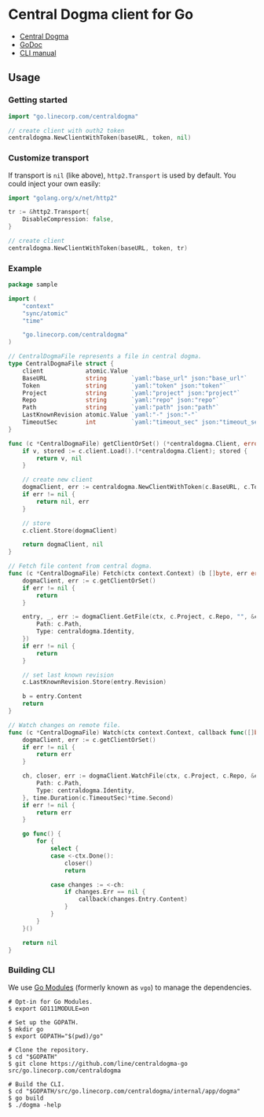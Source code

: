 # Central Dogma client for Go

- [Central Dogma](https://line.github.io/centraldogma/)
- [GoDoc](https://godoc.org/go.linecorp.com/centraldogma)
- [CLI manual](https://line.github.io/centraldogma/client-cli.html)

## Usage

### Getting started

```go
import "go.linecorp.com/centraldogma"

// create client with outh2 token
centraldogma.NewClientWithToken(baseURL, token, nil)
```

### Customize transport

If transport is `nil` (like above), `http2.Transport` is used by default. You could inject your own easily:

```go
import "golang.org/x/net/http2"

tr := &http2.Transport{
    DisableCompression: false,
}

// create client
centraldogma.NewClientWithToken(baseURL, token, tr)
```

### Example

```go
package sample

import (
	"context"
	"sync/atomic"
	"time"

	"go.linecorp.com/centraldogma"
)

// CentralDogmaFile represents a file in central dogma.
type CentralDogmaFile struct {
	client            atomic.Value
	BaseURL           string       `yaml:"base_url" json:"base_url"`
	Token             string       `yaml:"token" json:"token"`
	Project           string       `yaml:"project" json:"project"`
	Repo              string       `yaml:"repo" json:"repo"`
	Path              string       `yaml:"path" json:"path"`
	LastKnownRevision atomic.Value `yaml:"-" json:"-"`
	TimeoutSec        int          `yaml:"timeout_sec" json:"timeout_sec"`
}

func (c *CentralDogmaFile) getClientOrSet() (*centraldogma.Client, error) {
	if v, stored := c.client.Load().(*centraldogma.Client); stored {
		return v, nil
	}

	// create new client
	dogmaClient, err := centraldogma.NewClientWithToken(c.BaseURL, c.Token, nil)
	if err != nil {
		return nil, err
	}

	// store
	c.client.Store(dogmaClient)

	return dogmaClient, nil
}

// Fetch file content from central dogma.
func (c *CentralDogmaFile) Fetch(ctx context.Context) (b []byte, err error) {
	dogmaClient, err := c.getClientOrSet()
	if err != nil {
		return
	}

	entry, _, err := dogmaClient.GetFile(ctx, c.Project, c.Repo, "", &centraldogma.Query{
		Path: c.Path,
		Type: centraldogma.Identity,
	})
	if err != nil {
		return
	}

	// set last known revision
	c.LastKnownRevision.Store(entry.Revision)

	b = entry.Content
	return
}

// Watch changes on remote file.
func (c *CentralDogmaFile) Watch(ctx context.Context, callback func([]byte)) error {
	dogmaClient, err := c.getClientOrSet()
	if err != nil {
		return err
	}

	ch, closer, err := dogmaClient.WatchFile(ctx, c.Project, c.Repo, &centraldogma.Query{
		Path: c.Path,
		Type: centraldogma.Identity,
	}, time.Duration(c.TimeoutSec)*time.Second)
	if err != nil {
		return err
	}

	go func() {
		for {
			select {
			case <-ctx.Done():
				closer()
				return

			case changes := <-ch:
				if changes.Err == nil {
					callback(changes.Entry.Content)
				}
			}
		}
	}()

	return nil
}
```

### Building CLI

We use [Go Modules](https://github.com/golang/go/wiki/Modules) (formerly known as `vgo`) to manage the dependencies.

```
# Opt-in for Go Modules.
$ export GO111MODULE=on

# Set up the GOPATH.
$ mkdir go
$ export GOPATH="$(pwd)/go"

# Clone the repository.
$ cd "$GOPATH"
$ git clone https://github.com/line/centraldogma-go src/go.linecorp.com/centraldogma

# Build the CLI.
$ cd "$GOPATH/src/go.linecorp.com/centraldogma/internal/app/dogma"
$ go build
$ ./dogma -help
```